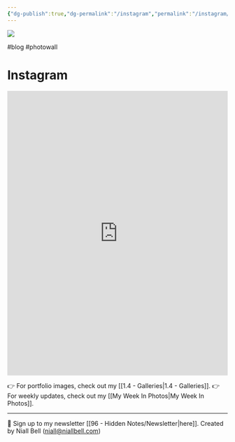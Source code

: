 ```yaml
---
{"dg-publish":true,"dg-permalink":"/instagram","permalink":"/instagram/","title":"Instagram","contentClasses":"cards cards-cols-3 cards-cover cards-cover-no-border cards-title-hide-icons","noteIcon":null,"created":"2024-05-10T13:24:47.020-07:00","updated":"2025-02-21T13:23:27.309-08:00"}
---
```


![](https://i.imgur.com/mQiUbCV.jpeg)

#blog #photowall
# Instagram

<iframe src="https://www.instagram.com/niallbellcom/embed" width="100%" height="650" frameborder="0" scrolling="no" allowtransparency="true"></iframe>

👉 For portfolio images, check out my [[1.4 - Galleries\|1.4 - Galleries]].
👉 For weekly updates, check out my [[My Week In Photos\|My Week In Photos]].

---
📧 Sign up to my newsletter [[96 - Hidden Notes/Newsletter\|here]].
Created by Niall Bell (niall@niallbell.com)